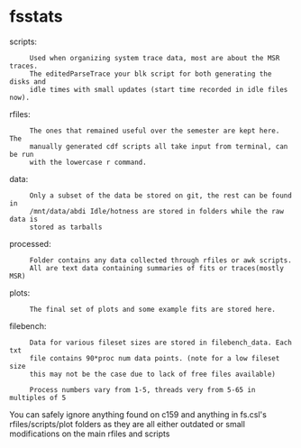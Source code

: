 fsstats
=======

scripts: 
         
         Used when organizing system trace data, most are about the MSR traces.
         The editedParseTrace your blk script for both generating the disks and 
         idle times with small updates (start time recorded in idle files now). 

rfiles: 

         The ones that remained useful over the semester are kept here. The 
         manually generated cdf scripts all take input from terminal, can be run
         with the lowercase r command.
         
data: 

         Only a subset of the data be stored on git, the rest can be found in
         /mnt/data/abdi Idle/hotness are stored in folders while the raw data is
         stored as tarballs

processed: 

         Folder contains any data collected through rfiles or awk scripts.
         All are text data containing summaries of fits or traces(mostly MSR)

plots: 

         The final set of plots and some example fits are stored here. 

filebench: 

         Data for various fileset sizes are stored in filebench_data. Each txt 
         file contains 90*proc num data points. (note for a low fileset size 
         this may not be the case due to lack of free files available)

         Process numbers vary from 1-5, threads very from 5-65 in multiples of 5

You can safely ignore anything found on c159 and anything in fs.csl's 
rfiles/scripts/plot folders as they are all either outdated or small 
modifications on the main rfiles and scripts
